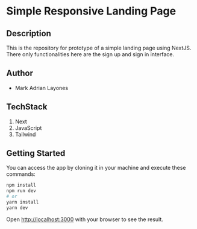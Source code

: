 # Simple Responsive Landing Page

## Description
This is the repository for prototype of a simple landing page using NextJS. There only functionalities here are the sign up and sign in interface.
## Author
-   Mark Adrian Layones

## TechStack
1. Next
2. JavaScript
3. Tailwind

## Getting Started

You can access the app by cloning it in your machine and execute these commands:

```bash
npm install
npm run dev
# or
yarn install
yarn dev
```

Open [http://localhost:3000](http://localhost:3000) with your browser to see the result.
